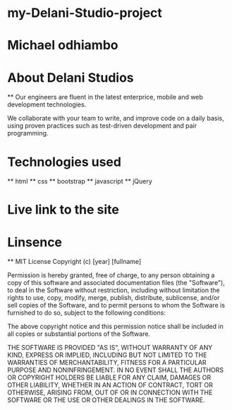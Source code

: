 # my-Delani-Studio-project
# Michael odhiambo
# About Delani Studios
** Our engineers are fluent in the latest enterprice, mobile
and web development technologies.

We collaborate with your team to write, and improve
code on a daily basis, using proven practices such as
test-driven development and pair programming.

# Technologies used
** html
** css
** bootstrap
** javascript
** jQuery

# Live link to the site

# Linsence
** MIT License
Copyright (c) [year] [fullname]

Permission is hereby granted, free of charge, to any person obtaining a copy of this software and associated documentation files (the "Software"), to deal in the Software without restriction, including without limitation the rights to use, copy, modify, merge, publish, distribute, sublicense, and/or sell copies of the Software, and to permit persons to whom the Software is furnished to do so, subject to the following conditions:

The above copyright notice and this permission notice shall be included in all copies or substantial portions of the Software.

THE SOFTWARE IS PROVIDED "AS IS", WITHOUT WARRANTY OF ANY KIND, EXPRESS OR IMPLIED, INCLUDING BUT NOT LIMITED TO THE WARRANTIES OF MERCHANTABILITY, FITNESS FOR A PARTICULAR PURPOSE AND NONINFRINGEMENT. IN NO EVENT SHALL THE AUTHORS OR COPYRIGHT HOLDERS BE LIABLE FOR ANY CLAIM, DAMAGES OR OTHER LIABILITY, WHETHER IN AN ACTION OF CONTRACT, TORT OR OTHERWISE, ARISING FROM, OUT OF OR IN CONNECTION WITH THE SOFTWARE OR THE USE OR OTHER DEALINGS IN THE SOFTWARE.
